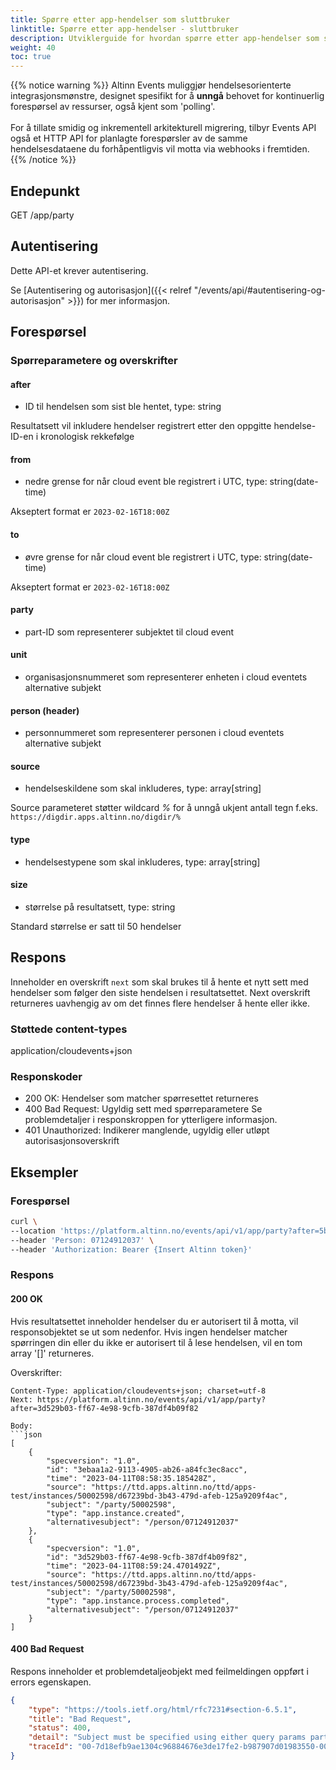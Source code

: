 ```yaml
---
title: Spørre etter app-hendelser som sluttbruker
linktitle: Spørre etter app-hendelser - sluttbruker
description: Utviklerguide for hvordan spørre etter app-hendelser som sluttbruker eller sluttbrukersystem
weight: 40
toc: true
---
```


{{% notice warning %}}
Altinn Events muliggjør hendelsesorienterte integrasjonsmønstre, designet spesifikt for å __unngå__ behovet for
kontinuerlig forespørsel av ressurser, også kjent som 'polling'. <br/> <br/>
For å tillate smidig og inkrementell arkitekturell migrering,
tilbyr Events API også et HTTP API for planlagte forespørsler av de samme hendelsesdataene du forhåpentligvis
vil motta via webhooks i fremtiden.
{{% /notice %}}


## Endepunkt

GET /app/party

## Autentisering

Dette API-et krever autentisering.

Se [Autentisering og autorisasjon]({{< relref "/events/api/#autentisering-og-autorisasjon" >}}) for mer informasjon.


## Forespørsel

### Spørreparametere og overskrifter

#### after
- ID til hendelsen som sist ble hentet, type: string

Resultatsett vil inkludere hendelser registrert etter den oppgitte hendelse-ID-en i kronologisk rekkefølge

#### from
- nedre grense for når cloud event ble registrert i UTC, type: string(date-time)

Akseptert format er `2023-02-16T18:00Z`

#### to
- øvre grense for når cloud event ble registrert i UTC, type: string(date-time)

Akseptert format er `2023-02-16T18:00Z`

#### party
- part-ID som representerer subjektet til cloud event

#### unit
- organisasjonsnummeret som representerer enheten i cloud eventets alternative subjekt

#### person (header)
- personnummeret som representerer personen i cloud eventets alternative subjekt

#### source
- hendelseskildene som skal inkluderes, type: array[string]

Source parameteret støtter wildcard _%_ for å unngå ukjent antall tegn
f.eks. `https://digdir.apps.altinn.no/digdir/%`

#### type
- hendelsestypene som skal inkluderes, type: array[string]

#### size
- størrelse på resultatsett, type: string

Standard størrelse er satt til 50 hendelser

## Respons

Inneholder en overskrift `next` som skal brukes til å hente et nytt sett med hendelser som følger den siste hendelsen i resultatsettet.
Next overskrift returneres uavhengig av om det finnes flere hendelser å hente eller ikke.

### Støttede content-types
application/cloudevents+json

### Responskoder
- 200 OK: Hendelser som matcher spørresettet returneres
- 400 Bad Request: Ugyldig sett med spørreparametere
  Se problemdetaljer i responskroppen for ytterligere informasjon.
- 401 Unauthorized: Indikerer manglende, ugyldig eller utløpt autorisasjonsoverskrift

## Eksempler

### Forespørsel
```bash
curl \
--location 'https://platform.altinn.no/events/api/v1/app/party?after=5b9a8887-0023-4f07-8791-d98e15a3542b' \
--header 'Person: 07124912037' \
--header 'Authorization: Bearer {Insert Altinn token}'
```

### Respons


#### 200 OK
Hvis resultatsettet inneholder hendelser du er autorisert til å motta, vil responsobjektet se ut som nedenfor.
Hvis ingen hendelser matcher spørringen din eller du ikke er autorisert til å lese hendelsen, vil en tom array '[]' returneres.

Overskrifter:
```http
Content-Type: application/cloudevents+json; charset=utf-8
Next: https://platform.altinn.no/events/api/v1/app/party?after=3d529b03-ff67-4e98-9cfb-387df4b09f82

Body:
```json
[
	{
		"specversion": "1.0",
		"id": "3ebaa1a2-9113-4905-ab26-a84fc3ec8acc",
		"time": "2023-04-11T08:58:35.185428Z",
		"source": "https://ttd.apps.altinn.no/ttd/apps-test/instances/50002598/d67239bd-3b43-479d-afeb-125a9209f4ac",
		"subject": "/party/50002598",
		"type": "app.instance.created",
		"alternativesubject": "/person/07124912037"
	},
	{
		"specversion": "1.0",
		"id": "3d529b03-ff67-4e98-9cfb-387df4b09f82",
		"time": "2023-04-11T08:59:24.4701492Z",
		"source": "https://ttd.apps.altinn.no/ttd/apps-test/instances/50002598/d67239bd-3b43-479d-afeb-125a9209f4ac",
		"subject": "/party/50002598",
		"type": "app.instance.process.completed",
		"alternativesubject": "/person/07124912037"
	}
]
```

#### 400 Bad Request
Respons inneholder et problemdetaljeobjekt med feilmeldingen oppført i errors egenskapen.
```json
{
	"type": "https://tools.ietf.org/html/rfc7231#section-6.5.1",
	"title": "Bad Request",
	"status": 400,
	"detail": "Subject must be specified using either query params party or unit or header value person.",
	"traceId": "00-7d18efb9ae1304c96884676e3de17fe2-b987907d01983550-00"
}
```